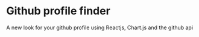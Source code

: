 # Github profile finder

A new look for your github profile using Reactjs, Chart.js and the github api
